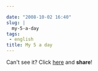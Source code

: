 ```yaml
---

date: "2008-10-02 16:40"
slug: |
  my-5-a-day
tags:
 - english
title: My 5 a day
---
```


Can't see it? Click [here](http://www.youtube.com/watch?v=VhDRVKDcXQo)
and **share**!
